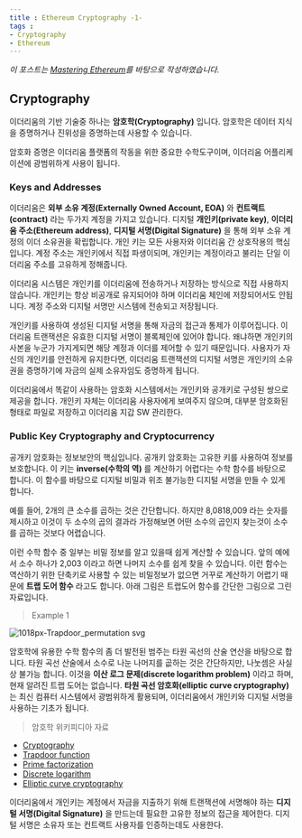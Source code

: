 ```yaml
---
title : Ethereum Cryptography -1-
tags :
- Cryptography
- Ethereum
---
```


*이 포스트는 [Mastering Ethereum](https://github.com/ethereumbook/ethereumbook)를 바탕으로 작성하였습니다.*

## Cryptography

이더리움의 기반 기술중 하나는 **암호학(Cryptography)** 입니다. 암호학은 데이터 지식을 증명하거나 진위성을 증명하는데 사용할 수 있습니다.

암호화 증명은 이더리움 플랫폼의 작동을 위한 중요한 수학도구이며, 이더리움 어플리케이션에 광범위하게 사용이 됩니다.

### Keys and Addresses

이더리움은 **외부 소유 계정(Externally Owned Account, EOA)** 와 **컨트랙트(contract)** 라는 두가지 계정을 가지고 있습니다. 디지털 **개인키(private key)**, **이더리움 주소(Ethereum address)**, **디지털 서명(Digital Signature)** 을 통해 외부 소유 계정의 이더 소유권을 확립합니다. 개인 키는 모든 사용자와 이더리움 간 상호작용의 핵심입니다. 계정 주소는 개인키에서 직접 파생이되며, 개인키는 계정이라고 불리는 단일 이더리움 주소를 고유하게 정해줍니다.

이더리움 시스템은 개인키를 이더리움에 전송하거나 저장하는 방식으로 직접 사용하지 않습니다. 개인키는 항상 비공개로 유지되어야 하며 이더리움 체인에 저장되어서도 안됩니다. 계정 주소와 디지털 서명만 시스템에 전송되고 저장됩니다.

개인키를 사용하여 생성된 디지털 서명을 통해 자금의 접근과 통제가 이루어집니다. 이더리움 트랜잭션은 유효한 디지털 서명이 블록체인에 있어야 합니다. 왜냐하면 개인키의 사본을 누군가 가지게되면 해당 계정과 이더를 제어할 수 있기 때문입니다. 사용자가 자신의 개인키를 안전하게 유지한다면, 이더리움 트랜잭션의 디지털 서명은 개인키의 소유권을 증명하기에 자금의 실제 소유자임도 증명하게 됩니다.

이더리움에서 똑같이 사용하는 암호화 시스템에서는 개인키와 공개키로 구성된 쌍으로 제공을 합니다. 개인키 자체는 이더리움 사용자에게 보여주지 않으며, 대부분 암호화된 형태로 파일로 저장하고 이더리움 지갑 SW 관리한다.

### Public Key Cryptography and Cryptocurrency

공개키 암호화는 정보보안의 핵심입니다. 공개키 암호화는 고유한 키를 사용하여 정보를 보호합니다. 이 키는 **inverse(수학의 역)** 를 계산하기 어렵다는 수학 함수를 바탕으로 합니다. 이 함수를 바탕으로 디지털 비밀과 위조 불가능한 디지털 서명을 만들 수 있게 합니다.

예를 들어, 2개의 큰 소수를 곱하는 것은 간단합니다. 하지만 8,0818,009 라는 숫자를 제시하고 이것이 두 소수의 곱의 결과라 가정해보면 어떤 소수의 곱인지 찾는것이 소수를 곱하는 것보다 어렵습니다.

이런 수학 함수 중 일부는 비밀 정보를 알고 있을때 쉽게 계산할 수 있습니다. 앞의 예에서 소수 하나가 2,003 이라고 하면 나머지 소수를 쉽게 찾을 수 있습니다. 이런 함수는 역산하기 위한 단축키로 사용할 수 있는 비밀정보가 없으면 거꾸로 계산하기 어렵기 때문에 **트랩 도어 함수** 라고도 합니다. 아래 그림은 트랩도어 함수를 간단한 그림으로 그린 자료입니다.

> Example 1

![1018px-Trapdoor_permutation svg](https://user-images.githubusercontent.com/44635266/70844468-d10c9300-1e84-11ea-8642-d3b1c10606f2.png)

암호학에 유용한 수학 함수의 좀 더 발전된 범주는 타원 곡선의 산술 연산을 바탕으로 합니다. 타원 곡선 산술에서 소수로 나눈 나머지를 곲하는 것은 간단하지만, 나눗셈은 사실상 불가능 합니다. 이것을 **이산 로그 문제(discrete logarithm problem)** 이라고 하며, 현재 알려진 트랩 도어는 없습니다. **타원 곡선 암호화(elliptic curve cryptography)** 는 최신 컴퓨터 시스템에서 광범위하게 활용되며, 이더리움에서 개인키와 디지털 서명을 사용하는 기초가 됩니다.

> 암호학 위키피디아 자료

* [Cryptography](https://en.wikipedia.org/wiki/Cryptography)
* [Trapdoor function](https://en.wikipedia.org/wiki/Trapdoor_function)
* [Prime factorization](https://en.wikipedia.org/wiki/Integer_factorization)
* [Discrete logarithm](https://en.wikipedia.org/wiki/Discrete_logarithm)
* [Elliptic curve cryptography](https://en.wikipedia.org/wiki/Elliptic-curve_cryptography)

이더리움에서 개인키는 계정에서 자금을 지출하기 위해 트랜잭션에 서명해야 하는 **디지털 서명(Digital Signature)**  을 만드는데 필요한 고유한 정보의 접근을 제어한다. 디지털 서명은 소유자 또는 컨트랙트 사용자를 인증하는데도 사용한다.


